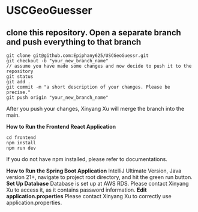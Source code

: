 # USCGeoGuesser

## clone this repository. Open a separate branch and push everything to that branch

```
git clone git@github.com:Epiphany625/USCGeoGuessr.git
git checkout -b "your_new_branch_name"
// assume you have made some changes and now decide to push it to the repository
git status
git add .
git commit -m "a short description of your changes. Please be precise."
git push origin "your_new_branch_name"
```

After you push your changes, Xinyang Xu will merge the branch into the main.

**How to Run the Frontend React Application**

```
cd frontend
npm install
npm run dev
```

If you do not have npm installed, please refer to documentations.

**How to Run the Spring Boot Application**
IntelliJ Ultimate Version, Java version 21+, navigate to project root directory, and hit the green run button.
**Set Up Database**
Database is set up at AWS RDS. Please contact Xinyang Xu to access it, as it contains password information.
**Edit application.properties**
Please contact Xinyang Xu to correctly use application.properties.
